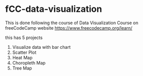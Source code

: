 # fCC-data-visualization

This is done following the course of Data Visualization Course on freeCodeCamp website https://www.freecodecamp.org/learn/

this has 5 projects 
1. Visualize data with bar chart
2. Scatter Plot
3. Heat Map
4. Choropleth Map
5. Tree Map
